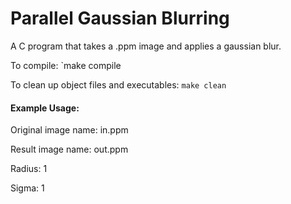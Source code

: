 # Parallel Gaussian Blurring

A C program that takes a .ppm image and applies a gaussian blur.

To compile:
`make compile

To clean up object files and executables:
`make clean`



#### Example Usage:
Original image name: in.ppm

Result image name: out.ppm

Radius: 1

Sigma: 1
